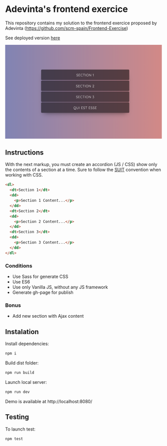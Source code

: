 # Adevinta's frontend exercice

This repository contains my solution to the frontend exercice proposed by Adevinta (https://github.com/scm-spain/Frontend-Exercise)

See deployed version [here](https://gcelma.github.io/)

![](./accordion.png)

## Instructions

With the next markup, you must create an accordion (JS / CSS) show only the contents of a section at a time.
Sure to follow the [SUIT](https://suitcss.github.io/) convention when working with CSS.


```html
<dl>
  <dt>Section 1</dt>
  <dd>
    <p>Section 1 Content...</p>
  </dd>
  <dt>Section 2</dt>
  <dd>
    <p>Section 2 Content...</p>
  </dd>
  <dt>Section 3</dt>
  <dd>
    <p>Section 3 Content...</p>
  </dd>
</dl>
```

### Conditions
* Use Sass for generate CSS
* Use ES6
* Use only Vanilla JS, without any JS framework
* Generate gh-page for publish


### Bonus
* Add new section with Ajax content


## Instalation

Install dependencies: 
```sh
npm i
```

Build dist folder: 
```sh
npm run build
```

Launch local server: 
```sh
npm run dev
```

Demo is available at http://localhost:8080/


## Testing

To launch test: 
```sh
npm test
```